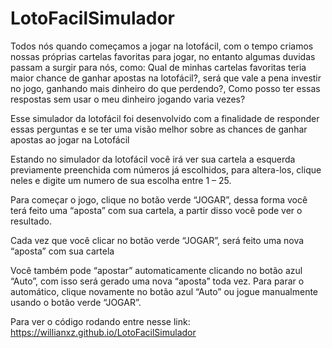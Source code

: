 # LotoFacilSimulador

Todos nós quando começamos a jogar na lotofácil, com o tempo criamos nossas próprias cartelas favoritas para jogar, no entanto algumas duvidas passam a surgir para nós, como: Qual de minhas cartelas favoritas teria maior chance de ganhar apostas na lotofácil?, será que vale a pena investir no jogo, ganhando mais dinheiro do que perdendo?, Como posso ter essas respostas sem usar o meu dinheiro jogando varia vezes?

Esse simulador da lotofácil foi desenvolvido com a finalidade de responder essas perguntas e se ter uma visão melhor sobre as chances de ganhar apostas ao jogar na Lotofácil

Estando no simulador da lotofácil você irá ver sua cartela a esquerda previamente preenchida com números já escolhidos, para altera-los, clique neles e digite um numero de sua escolha entre 1 – 25.

Para começar o jogo, clique no botão verde “JOGAR”, dessa forma você terá feito uma “aposta” com sua cartela, a partir disso você pode ver o resultado.

Cada vez que você clicar no botão verde “JOGAR”, será feito uma nova “aposta” com sua cartela

Você também pode “apostar” automaticamente clicando no botão azul “Auto”, com isso será gerado uma nova “aposta” toda vez. Para parar o automático, clique novamente no botão azul “Auto” ou jogue manualmente usando o botão verde “JOGAR”.

Para ver o código rodando entre nesse link: https://willianxz.github.io/LotoFacilSimulador

